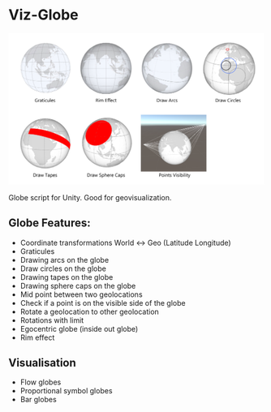 # Viz-Globe

![Figures/cover.png](Figures/cover.png)

Globe script for Unity. Good for geovisualization.

## Globe Features:

- Coordinate transformations World ↔ Geo (Latitude Longitude)
- Graticules
- Drawing arcs on the globe
- Draw circles on the globe
- Drawing tapes on the globe
- Drawing sphere caps on the globe
- Mid point between two geolocations
- Check if a point is on the visible side of the globe
- Rotate a geolocation to other geolocation
- Rotations with limit
- Egocentric globe (inside out globe)
- Rim effect

## Visualisation

- Flow globes
- Proportional symbol globes
- Bar globes

